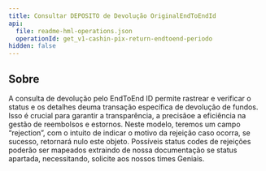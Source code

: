 ```yaml
---
title: Consultar DEPOSITO de Devolução OriginalEndToEndId
api:
  file: readme-hml-operations.json
  operationId: get_v1-cashin-pix-return-endtoend-periodo
hidden: false
---
```

## Sobre

A consulta de devolução pelo EndToEnd ID permite rastrear e verificar o status e os detalhes deuma transação específica de devolução de fundos. Isso é crucial para garantir a transparência, a precisãoe a eficiência na gestão de reembolsos e estornos. Neste modelo, teremos um campo “rejection”, com o
intuito de indicar o motivo da rejeição caso ocorra, se sucesso, retornará nulo este objeto. Possíveis
status codes de rejeições poderão ser mapeados extraindo de nossa documentação se status apartada,
necessitando, solicite aos nossos times Geniais.